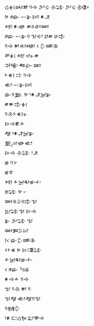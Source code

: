 <div class='block'>
<div class='line'>𒌓𒈬𒊻𒋢 𒀀𒈾 𒂅𒌒 𒊮𒁉 𒂅𒌒 𒍜</div>
<div class='line'>𒃻 𒈗 𒁁𒉌𒅀 𒀭𒂗</div>
<div class='line'>𒅇 𒀭𒀝 𒌑𒍝𒀠𒇷</div>
<div class='line'>𒈗 𒁁𒉌𒀀 𒈠𒀪𒁹 𒇻𒌑 𒄩𒄠</div>
<div class='line'>𒀀𒈾 𒂍𒊕𒅍 𒌋 𒁷𒌁𒆠</div>
<div class='line'>𒂄𒈬 𒅇 𒁀𒉡𒌑</div>
<div class='line'>𒋫𒊍𒍣𒅎𒌅</div>
<div class='line'>𒈨𒌍𒋙 𒄞 𒀀𒈾</div>
<div class='line'>𒅗 𒁁𒉌𒅀</div>
<div class='line'>𒇽𒀀𒆥 𒃻 𒁹𒀭𒂗𒅁𒉌</div>
<div class='line'>𒌑𒊓𒄠𒈬</div>
<div class='line'>𒀀𒊮𒈨𒌍𒋙𒉡</div>
<div class='line'>𒄿𒈾𒀾𒅆</div>
<div class='line'>𒆷 𒁹𒀭𒂗𒅁𒉌</div>
<div class='line'>𒅅𒁀𒀝𒅗</div>
<div class='line'>𒄿𒈾 𒊮𒁉 𒁹𒂗</div>
<div class='line'>𒂊 𒀀𒆳</div>
<div class='line'>𒂊𒐊</div>
<div class='line'>𒅇 𒅆𒅁𒊑𒂊𒋾</div>
<div class='line'>𒁳𒁉 𒃻 𒀸</div>
<div class='line'>𒇷𒄴𒊒𒍝𒄠𒈠</div>
<div class='line'>𒌨𒁉𒈠 𒄿𒈾</div>
<div class='line'>𒉌 𒂅𒁉 𒈠</div>
<div class='line'>𒇷𒀉𒊒𒁺</div>
<div class='line'>𒋙𒌋 𒇽𒁷𒌁𒆠</div>
<div class='line'>𒂟𒈨𒌍 𒃻 𒄿𒃮𒁉</div>
<div class='line'>𒅆𒅁𒊑𒂊𒋾</div>
<div class='line'>𒌋 𒈗 𒇺𒄙</div>
<div class='line'>𒀭𒈾𒅆 𒀀𒈾</div>
<div class='line'>𒈠 𒀀𒁲 𒂍 𒀀</div>
<div class='line'>𒈠𒆷 𒅗𒆷𒀀𒈠</div>
<div class='line'>𒀀𒉆𒁷</div>
<div class='line'>𒁹𒀭𒀫𒌓𒌉𒍑𒋧𒈾</div>
</div>